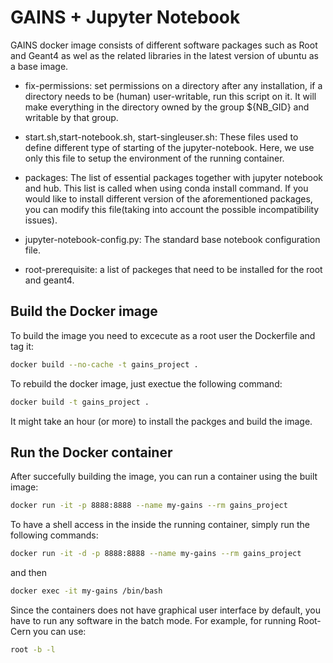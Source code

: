 # GAINS + Jupyter Notebook 


GAINS docker image consists of different software packages such as Root and Geant4 as wel as the related libraries in the latest version of ubuntu as a base image.

* fix-permissions: set permissions on a directory after any installation, if a directory needs to be (human) user-writable, run this script on it. It will make everything in the directory owned by the group ${NB_GID} and writable by that group.

* start.sh,start-notebook.sh, start-singleuser.sh: These files used to define different type of starting of the jupyter-notebook.  Here, we use only this file to setup the environment of the running container.

* packages: The list of essential packages together with jupyter notebook and hub. This list is called when using conda install command. If you would like to install different version of the aforementioned packages, you can modify this file(taking into account the possible incompatibility issues).

* jupyter-notebook-config.py: The standard base notebook configuration file.

* root-prerequisite: a list of packeges that need to be installed for the root and geant4. 

## Build the Docker image

To build the image you need to excecute as a root user the Dockerfile and tag it:

```bash
docker build --no-cache -t gains_project .
```
To rebuild the docker image, just exectue the following command:
```bash
docker build -t gains_project .
```

It might take an hour (or more) to install the packges and build the image.

## Run the Docker container
After succefully building the image, you can run a container using the built image:

```bash
docker run -it -p 8888:8888 --name my-gains --rm gains_project
```
To have a shell access in the inside the running container, simply run the following commands:

```bash
docker run -it -d -p 8888:8888 --name my-gains --rm gains_project
```
and then 
```bash
docker exec -it my-gains /bin/bash
```

Since the containers does not have graphical user interface by default, you have to run any software in the batch mode. For example, for running Root-Cern you can use:

```bash
root -b -l
```
